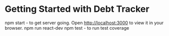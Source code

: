 # Getting Started with Debt Tracker

npm start - to get server going. Open [http://localhost:3000](http://localhost:3000) to view it in your browser.
npm run react-dev
npm test - to run test coverage


